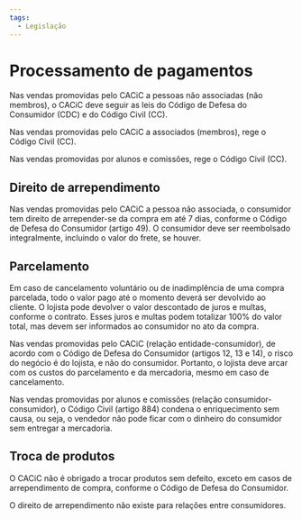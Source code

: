 ```yaml
---
tags:
  - Legislação
---
```


# Processamento de pagamentos

Nas vendas promovidas pelo CACiC a pessoas não associadas (não membros), o CACiC deve seguir as leis do Código de Defesa do Consumidor (CDC) e do Código Civil (CC).

Nas vendas promovidas pelo CACiC a associados (membros), rege o Código Civil (CC).

Nas vendas promovidas por alunos e comissões, rege o Código Civil (CC).

## Direito de arrependimento

Nas vendas promovidas pelo CACiC a pessoa não associada, o consumidor tem direito de arrepender-se da compra em até 7 dias, conforme o Código de Defesa do Consumidor (artigo 49). O consumidor deve ser reembolsado integralmente, incluindo o valor do frete, se houver.

## Parcelamento

Em caso de cancelamento voluntário ou de inadimplência de uma compra parcelada, todo o valor pago até o momento deverá ser devolvido ao cliente. O lojista pode devolver o valor descontado de juros e multas, conforme o contrato. Esses juros e multas podem totalizar 100% do valor total, mas devem ser informados ao consumidor no ato da compra.

Nas vendas promovidas pelo CACiC (relação entidade-consumidor), de acordo com o Código de Defesa do Consumidor (artigos 12, 13 e 14), o risco do negócio é do lojista, e não do consumidor. Portanto, o lojista deve arcar com os custos do parcelamento e da mercadoria, mesmo em caso de cancelamento.

Nas vendas promovidas por alunos e comissões (relação consumidor-consumidor), o Código Civil (artigo 884) condena o enriquecimento sem causa, ou seja, o vendedor não pode ficar com o dinheiro do consumidor sem entregar a mercadoria.

## Troca de produtos

O CACiC não é obrigado a trocar produtos sem defeito, exceto em casos de arrependimento de compra, conforme o Código de Defesa do Consumidor.

O direito de arrependimento não existe para relações entre consumidores.
